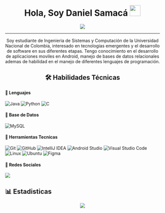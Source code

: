 
<h1 align="center"><b>Hola, Soy Daniel Samacá </b><img src="https://media.giphy.com/media/hvRJCLFzcasrR4ia7z/giphy.gif" width="35"></h1>

<p align="center">
  <a href="https://github.com/DenverCoder1/readme-typing-svg">
    <img src="https://readme-typing-svg.herokuapp.com?font=Time+New+Roman&color=cyan&size=25&center=true&vCenter=true&width=600&height=100&lines=Ingenieria+de+Sistemas+y+Computacion;Pasion+por+aprender+nuevas+tecnologias;Balance+entre+tecnologia+y+bienestar;Aprendisaje+y+contruccion+constante">
  </a>
</p>

---

<p align="center">
  Soy estudiante de Ingenieria de Sistemas y Computación de la Universidad Nacional de Colombia, interesado en tecnologias emergentes y el desarrollo de software en sus diferentes etapas. Tengo conocimiento en el desarrollo de aplicaciones moviles en Android, manejo de bases de datos relacionales ademas de habilidad en el manejo de diferentes lenguajes de programación. 
</p>

<h2 align="center">🛠 Habilidades Técnicas</h2>



#### 🔧 Lenguajes

![Java](https://img.shields.io/badge/java-%23ED8B00.svg?style=for-the-badge&logo=openjdk&logoColor=white)
![Python](https://img.shields.io/badge/Python-%2314354C.svg?style=for-the-badge&logo=python&logoColor=white)
![C](https://img.shields.io/badge/c-%2300599C.svg?style=for-the-badge&logo=c&logoColor=white)

#### 🔧 Base de Datos

![MySQL](https://img.shields.io/badge/mysql-4479A1.svg?style=for-the-badge&logo=mysql&logoColor=white)

#### 🔧 Herramientas Tecnicas

![Git](https://img.shields.io/badge/git-%23F05033.svg?style=for-the-badge&logo=git&logoColor=white)
![GitHub](https://img.shields.io/badge/github-%23121011.svg?style=for-the-badge&logo=github&logoColor=white)
![IntelliJ IDEA](https://img.shields.io/badge/IntelliJIDEA-000000.svg?style=for-the-badge&logo=intellij-idea&logoColor=white)
![Android Studio](https://img.shields.io/badge/Android%20Studio-%23000000.svg?style=for-the-badge&logo=android-studio&logoColor=3DDC84)
![Visual Studio Code](https://img.shields.io/badge/Visual%20Studio%20Code-0078d7.svg?style=for-the-badge&logo=visual-studio-code&logoColor=white)
![Linux](https://img.shields.io/badge/Linux-FCC624?style=for-the-badge&logo=linux&logoColor=black)
![Ubuntu](https://img.shields.io/badge/Ubuntu-E95420?style=for-the-badge&logo=ubuntu&logoColor=white)
![Figma](https://img.shields.io/badge/Figma-%23F24E1E.svg?style=for-the-badge&logo=figma&logoColor=white)

#### 🔧 Redes Sociales
<a href = "https://www.instagram.com/daniel.sam.g">
  <img src="https://img.shields.io/badge/Instagram-%23E4405F.svg?style=for-the-badge&logo=Instagram&logoColor=white">
</a>

## 📊 Estadisticas

 <div align=center>

![](https://github-readme-stats.vercel.app/api?username=danielsam171&theme=algolia&show_icons=true&count_private=true&bg_color=1e2b3c&border_color=B2E0FF&icon_color=95ccff&border_radius=20&include_all_commits=true&rank_icon=percentile)
<br>

</div>
